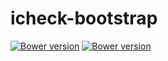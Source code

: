 # icheck-bootstrap

<a href="#" target="_blank"><img src="https://img.shields.io/badge/bower-v1.0.3-blue.svg" alt="Bower version"></a>
<a href="#" target="_blank"><img src="https://img.shields.io/badge/nuget-v1.0.3-blue.svg" alt="Bower version"></a>
